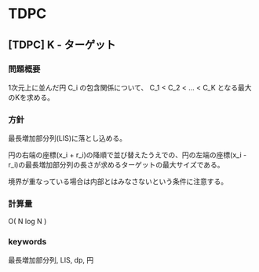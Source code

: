 # TDPC

## [TDPC] K - ターゲット

### 問題概要

1次元上に並んだ円 C_i の包含関係について、 C_1 < C_2 < ... < C_K となる最大のKを求める。

### 方針

最長増加部分列(LIS)に落とし込める。

円の右端の座標(x_i + r_i)の降順で並び替えたうえでの、円の左端の座標(x_i - r_i)の最長増加部分列の長さが求めるターゲットの最大サイズである。

境界が重なっている場合は内部とはみなさないという条件に注意する。


### 計算量

O( N log N )


### keywords

最長増加部分列, LIS, dp, 円
